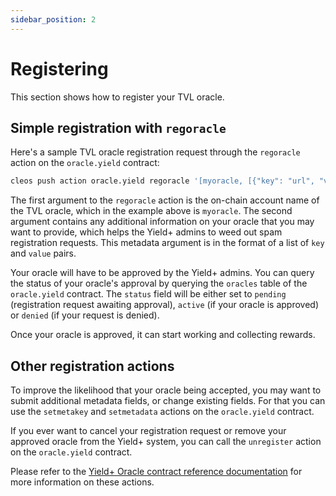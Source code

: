 ```yaml
---
sidebar_position: 2
---
```


# Registering

This section shows how to register your TVL oracle.

## Simple registration with `regoracle`

Here's a sample TVL oracle registration request through the `regoracle` action on the `oracle.yield` contract:

```bash
cleos push action oracle.yield regoracle '[myoracle, [{"key": "url", "value": "https://myoracle.com"}]]' -p myoracle
```

The first argument to the `regoracle` action is the on-chain account name of the TVL oracle, which in the example above is `myoracle`. The second argument contains any additional information on your oracle that you may want to provide, which helps the Yield+ admins to weed out spam registration requests. This metadata argument is in the format of a list of `key` and `value` pairs.

Your oracle will have to be approved by the Yield+ admins. You can query the status of your oracle's approval by querying the `oracles` table of the `oracle.yield` contract. The `status` field will be either set to `pending` (registration request awaiting approval), `active` (if your oracle is approved) or `denied` (if your request is denied).

Once your oracle is approved, it can start working and collecting rewards.

## Other registration actions

To improve the likelihood that your oracle being accepted, you may want to submit additional metadata fields, or change existing fields. For that you can use the `setmetakey` and `setmetadata` actions on the `oracle.yield` contract.

If you ever want to cancel your registration request or remove your approved oracle from the Yield+ system, you can call the `unregister` action on the `oracle.yield` contract.

Please refer to the [Yield+ Oracle contract reference documentation](../contracts/oracle.yield.md) for more information on these actions.